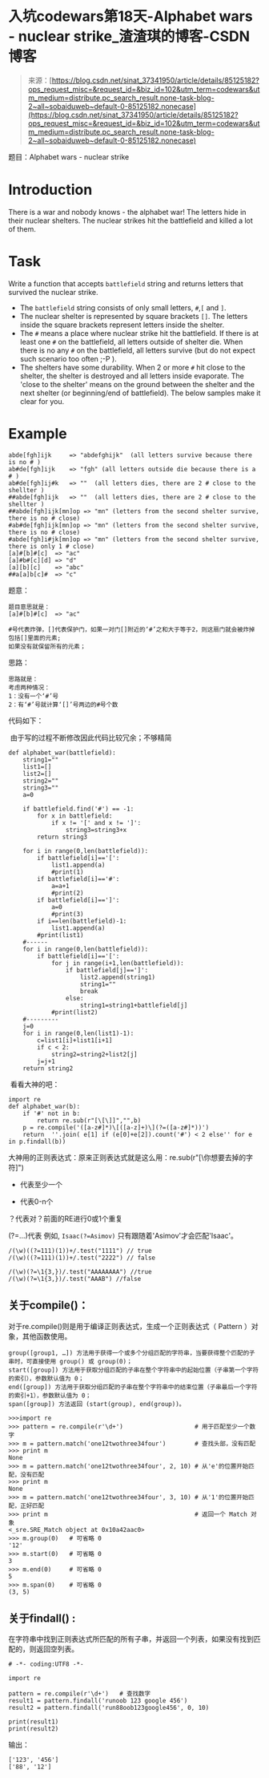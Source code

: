 <!--yml
category: codewars
date: 2022-08-13 11:45:00
-->

# 入坑codewars第18天-Alphabet wars - nuclear strike_渣渣琪的博客-CSDN博客

> 来源：[https://blog.csdn.net/sinat_37341950/article/details/85125182?ops_request_misc=&request_id=&biz_id=102&utm_term=codewars&utm_medium=distribute.pc_search_result.none-task-blog-2~all~sobaiduweb~default-0-85125182.nonecase](https://blog.csdn.net/sinat_37341950/article/details/85125182?ops_request_misc=&request_id=&biz_id=102&utm_term=codewars&utm_medium=distribute.pc_search_result.none-task-blog-2~all~sobaiduweb~default-0-85125182.nonecase)

题目：Alphabet wars - nuclear strike

# Introduction

There is a war and nobody knows - the alphabet war!
The letters hide in their nuclear shelters. The nuclear strikes hit the battlefield and killed a lot of them.

# Task

Write a function that accepts `battlefield` string and returns letters that survived the nuclear strike.

*   The `battlefield` string consists of only small letters, `#`,`[` and `]`.
*   The nuclear shelter is represented by square brackets `[]`. The letters inside the square brackets represent letters inside the shelter.
*   The `#` means a place where nuclear strike hit the battlefield. If there is at least one `#` on the battlefield, all letters outside of shelter die. When there is no any `#` on the battlefield, all letters survive (but do not expect such scenario too often ;-P ).
*   The shelters have some durability. When 2 or more `#` hit close to the shelter, the shelter is destroyed and all letters inside evaporate. The 'close to the shelter' means on the ground between the shelter and the next shelter (or beginning/end of battlefield). The below samples make it clear for you.

# Example

```
abde[fgh]ijk     => "abdefghijk"  (all letters survive because there is no # )
ab#de[fgh]ijk    => "fgh" (all letters outside die because there is a # )
ab#de[fgh]ij#k   => ""  (all letters dies, there are 2 # close to the shellter )
##abde[fgh]ijk   => ""  (all letters dies, there are 2 # close to the shellter )
##abde[fgh]ijk[mn]op => "mn" (letters from the second shelter survive, there is no # close)
#ab#de[fgh]ijk[mn]op => "mn" (letters from the second shelter survive, there is no # close)
#abde[fgh]i#jk[mn]op => "mn" (letters from the second shelter survive, there is only 1 # close)
[a]#[b]#[c]  => "ac"
[a]#b#[c][d] => "d"
[a][b][c]    => "abc"
##a[a]b[c]#  => "c"
```

题意：

```
题目意思就是：
[a]#[b]#[c]  => "ac"

#号代表炸弹，[]代表保护门，如果一对门[]附近的‘#’之和大于等于2，则这扇门就会被炸掉包括[]里面的元素;
如果没有就保留所有的元素；
```

思路：

```
思路就是：
考虑两种情况：
1：没有一个‘#’号
2：有‘#’号就计算‘[]’号两边的#号个数 
```

代码如下：

 由于写的过程不断修改因此代码比较冗余；不够精简

```
def alphabet_war(battlefield):
    string1=""
    list1=[]
    list2=[]
    string2=""
    string3=""
    a=0

    if battlefield.find('#') == -1:
        for x in battlefield:
            if x != '[' and x != ']':
                string3=string3+x
        return string3

    for i in range(0,len(battlefield)):
        if battlefield[i]=='[':
            list1.append(a)
            #print(1)
        if battlefield[i]=='#':
            a=a+1
            #print(2)
        if battlefield[i]==']':
            a=0
            #print(3)
        if i==len(battlefield)-1:
            list1.append(a)
        #print(list1)
    #------
    for i in range(0,len(battlefield)):
        if battlefield[i]=='[':
            for j in range(i+1,len(battlefield)):
                if battlefield[j]==']':
                    list2.append(string1)
                    string1=""
                    break
                else:
                    string1=string1+battlefield[j]
            #print(list2)        
    #---------
    j=0
    for i in range(0,len(list1)-1):
        c=list1[i]+list1[i+1]
        if c < 2:
            string2=string2+list2[j]
        j=j+1
    return string2
```

 看看大神的吧：

```
import re
def alphabet_war(b):
    if '#' not in b:
        return re.sub(r"[\[\]]","",b)
    p = re.compile('([a-z#]*)\[([a-z]+)\](?=([a-z#]*))')
    return  ''.join( e[1] if (e[0]+e[2]).count('#') < 2 else'' for e in p.findall(b))
```

大神用的正则表达式：原来正则表达式就是这么用：re.sub(r"[\你想要去掉的字符]")

+ 代表至少一个

* 代表0-n个

？代表对？前面的RE进行0或1个重复

(?=...)代表 例如, `Isaac(?=Asimov)` 只有跟随着'Asimov'才会匹配'Isaac'。

```
/(\w)((?=111)(1))+/.test("1111") // true
/(\w)((?=111)(1))+/.test("2222") // false
```

```
/(\w)(?=\1{3,})/.test("AAAAAAAA") //true
/(\w)(?=\1{3,})/.test("AAAB") //false
```

## **关于compile()：**

对于re.compile()则是用于编译正则表达式，生成一个正则表达式（ Pattern ）对象，其他函数使用。

```
group([group1, …]) 方法用于获得一个或多个分组匹配的字符串，当要获得整个匹配的子串时，可直接使用 group() 或 group(0)；
start([group]) 方法用于获取分组匹配的子串在整个字符串中的起始位置（子串第一个字符的索引），参数默认值为 0；
end([group]) 方法用于获取分组匹配的子串在整个字符串中的结束位置（子串最后一个字符的索引+1），参数默认值为 0；
span([group]) 方法返回 (start(group), end(group))。
```

```
>>>import re
>>> pattern = re.compile(r'\d+')                    # 用于匹配至少一个数字
>>> m = pattern.match('one12twothree34four')        # 查找头部，没有匹配
>>> print m
None
>>> m = pattern.match('one12twothree34four', 2, 10) # 从'e'的位置开始匹配，没有匹配
>>> print m
None
>>> m = pattern.match('one12twothree34four', 3, 10) # 从'1'的位置开始匹配，正好匹配
>>> print m                                         # 返回一个 Match 对象
<_sre.SRE_Match object at 0x10a42aac0>
>>> m.group(0)   # 可省略 0
'12'
>>> m.start(0)   # 可省略 0
3
>>> m.end(0)     # 可省略 0
5
>>> m.span(0)    # 可省略 0
(3, 5)
```

## 关于findall() :

在字符串中找到正则表达式所匹配的所有子串，并返回一个列表，如果没有找到匹配的，则返回空列表。

```
# -*- coding:UTF8 -*-

import re

pattern = re.compile(r'\d+')   # 查找数字
result1 = pattern.findall('runoob 123 google 456')
result2 = pattern.findall('run88oob123google456', 0, 10)

print(result1)
print(result2)
```

输出： 

```
['123', '456']
['88', '12']
```
